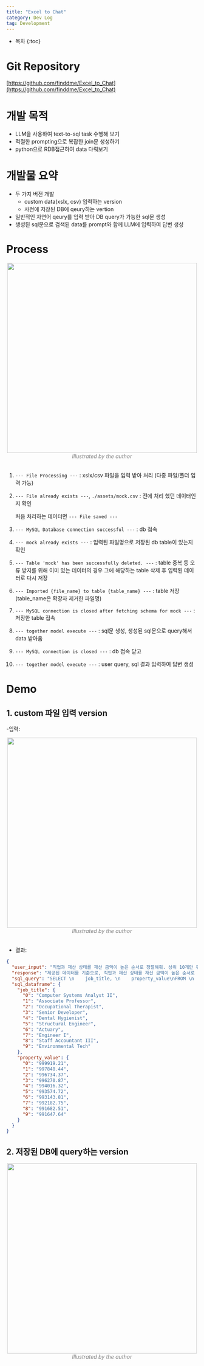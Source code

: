 ```yaml
---
title: "Excel to Chat"
category: Dev Log
tag: Development
---
```








* 목차
{:toc}











# Git Repository

[https://github.com/finddme/Excel_to_Chat](https://github.com/finddme/Excel_to_Chat)

# 개발 목적

- LLM을 사용하여 text-to-sql task 수행해 보기
- 적절한 prompting으로 복잡한 join문 생성하기
- python으로 RDB접근하여 data 다뤄보기
   
# 개발물 요약

- 두 가지 버전 개발
  - custom data(xslx, csv) 입력하는 version
  - 사전에 저장된 DB에 qeury하는 vertion
- 일반적인 자연어 qeury를 입력 받아 DB query가 가능한 sql문 생성
- 생성된 sql문으로 검색된 data를 prompt와 함께 LLM에 입력하여 답변 생성

# Process

<center><img width="500" src="https://github.com/user-attachments/assets/0edcbc70-682a-4c05-9a7a-c81f63bc6c8d"></center>
<center><em style="color:gray;">Illustrated by the author</em></center><br>

1. `--- File Processing ---` : xslx/csv 파일을 입력 받아 처리 (다중 파일/폴더 입력 가능)

2. `--- File already exists ---`, `./assets/mock.csv` : 전에 처리 했던 데이터인지 확인
   
   처음 처리하는 데이터면 `--- File saved ---`
  
3. `--- MySQL Database connection successful ---` : db 접속
   
4. `--- mock already exists ---` : 입력된 파일명으로 저장된 db table이 있는지 확인
   
5. `--- Table 'mock' has been successfully deleted. ---` : table 중복 등 오류 방지를 위해 이미 있는 데이터의 경우 그에 해당하는 table 삭제 후 입력된 데이터로 다시 저장
    
6. `--- Imported {file_name} to table {table_name} ---` : table 저장 (table_name은 확장자 제거한 파일명)
    
7. `--- MySQL connection is closed after fetching schema for mock ---` : 저장한 table 접속
    
8. `--- together model execute ---` : sql문 생성, 생성된 sql문으로 query해서 data 받아옴
    
9. `--- MySQL connection is closed ---` : db 접속 닫고

10. `--- together model execute ---` : user query, sql 결과 입력하여 답변 생성

# Demo

## 1. custom 파일 입력 version

-입력:
<center><img width="500" src="https://github.com/user-attachments/assets/11f1d275-ea3a-46e2-ad4d-80096b91ac81"></center>
<center><em style="color:gray;">Illustrated by the author</em></center><br>

- 결과:
  
```json
{
  "user_input": "직업과 재산 상태를 재산 금액이 높은 순서로 정렬해줘. 상위 10개만 줘.",
  "response": "제공된 데이터를 기준으로, 직업과 재산 상태를 재산 금액이 높은 순서로 정렬한 결과는 다음과 같습니다.\n\n1. 컴퓨터 시스템 분석가 II - 999919\n2. 조교수 - 997848\n3. 직업 치료사 - 996734\n4. 시니어 개발자 - 996271\n5. 치과위생사 - 994016\n6. 구조 엔지니어 - 993575\n7. 보험계리사 - 993144\n8. 엔지니어 1 - 992183\n9. 직원 회계사 III - 991683\n10. 환경 기술자 - 991648\n\n이 결과는 제공된 데이터를 기준으로 하며, 상위 10개만 보여주고 있습니다.",
  "sql_query": "SELECT \n    job_title, \n    property_value\nFROM \n    mock\nWHERE \n    property_value IS NOT NULL\nORDER BY \n    property_value DESC\nLIMIT 10;",
  "sql_dataframe": {
    "job_title": {
      "0": "Computer Systems Analyst II",
      "1": "Associate Professor",
      "2": "Occupational Therapist",
      "3": "Senior Developer",
      "4": "Dental Hygienist",
      "5": "Structural Engineer",
      "6": "Actuary",
      "7": "Engineer I",
      "8": "Staff Accountant III",
      "9": "Environmental Tech"
    },
    "property_value": {
      "0": "999919.21",
      "1": "997848.44",
      "2": "996734.37",
      "3": "996270.87",
      "4": "994016.32",
      "5": "993574.72",
      "6": "993143.81",
      "7": "992182.75",
      "8": "991682.51",
      "9": "991647.64"
    }
  }
}
```

## 2. 저장된 DB에 query하는 version

<center><img width="500" src="https://github.com/user-attachments/assets/109aec78-6a36-4411-a973-2d661fe20d48"></center>
<center><em style="color:gray;">Illustrated by the author</em></center><br>


